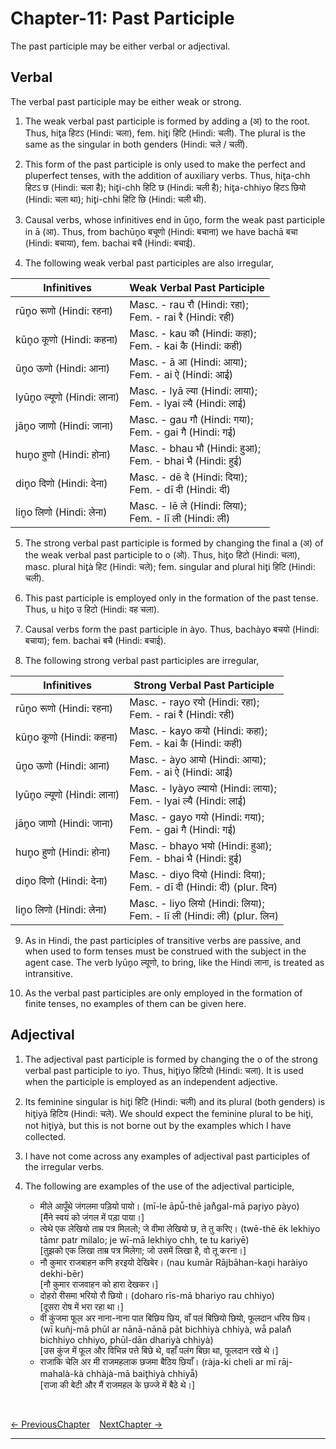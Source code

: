 # Chapter-11: Past Participle

The past participle may be either verbal or adjectival.

## Verbal
The verbal past participle may be either weak or strong.

1. The weak verbal past participle is formed by adding a (अ) to the root. Thus, hit̥a हिटऽ (Hindi: चला), fem. hit̥i हिटि (Hindi: चली). The plural is the same as the singular in both genders (Hindi: चले / चलीं).

2. This form of the past participle is only used to make the perfect and pluperfect tenses, with the addition of auxiliary verbs. Thus, hit̥a-chh हिटऽ छ (Hindi: चला है); hit̥i-chh हिटि छ (Hindi: चली है); hit̥a-chhiyo हिटऽ छियो (Hindi: चला था); hit̥i-chhi हिटि छि (Hindi: चली थी). 

3. Causal verbs, whose infinitives end in ūn̥o, form the weak past participle in ā (आ). Thus, from bachūn̥o बचूणो (Hindi: बचाना) we have bachā बचा (Hindi: बचाया), fem. bachai बचै (Hindi: बचाई).

4. The following weak verbal past participles are also irregular,

| Infinitives | Weak Verbal Past Participle |
| ------------- | ------------- |
| rūn̥o रूणो (Hindi: रहना) | Masc. - rau रौ (Hindi: रहा); <br>Fem. - rai रै (Hindi: रही) |
| kūn̥o कूणो (Hindi: कहना) | Masc. - kau कौ (Hindi: कहा); <br>Fem. - kai कै (Hindi: कही) |
| ūn̥o ऊणो (Hindi: आना) | Masc. - ā आ (Hindi: आया); <br>Fem. - ai ऐ (Hindi: आई) |
| lyūn̥o ल्यूणो (Hindi: लाना) | Masc. - lyā ल्या (Hindi: लाया); <br>Fem. - lyai ल्यै (Hindi: लाई) |
| jān̥o जाणो (Hindi: जाना) | Masc. - gau गौ (Hindi: गया); <br>Fem. - gai गै (Hindi: गई) |
| hun̥o हुणो (Hindi: होना) | Masc. - bhau भौ (Hindi: हुआ); <br>Fem. - bhai भै (Hindi: हुई) |
| din̥o दिणो (Hindi: देना) | Masc. - dē दे (Hindi: दिया); <br>Fem. - dī दी (Hindi: दी) |
| lin̥o लिणो (Hindi: लेना) | Masc. - lē ले (Hindi: लिया); <br>Fem. - lī ली (Hindi: ली) |

5. The strong verbal past participle is formed by changing the final a (अ) of the weak verbal past participle to o (ओ). Thus, hit̥o हिटो (Hindi: चला), masc. plural hit̥à हिट (Hindi: चले); fem. singular and plural hit̥i हिटि (Hindi: चली).

6. This past participle is employed only in the formation of the past tense. Thus, u hit̥o उ हिटो (Hindi: वह चला).

7. Causal verbs form the past participle in àyo. Thus, bachàyo बचयो (Hindi: बचाया); fem. bachai बचै (Hindi: बचाई).

8. The following strong verbal past participles are irregular,

| Infinitives | Strong Verbal Past Participle |
| ------------- | ------------- |
| rūn̥o रूणो (Hindi: रहना) | Masc. - rayo रयो (Hindi: रहा); <br>Fem. - rai रै (Hindi: रही) |
| kūn̥o कूणो (Hindi: कहना) | Masc. - kayo कयो (Hindi: कहा); <br>Fem. - kai कै (Hindi: कही) |
| ūn̥o ऊणो (Hindi: आना) | Masc. - àyo आयो (Hindi: आया); <br>Fem. - ai ऐ (Hindi: आई) |
| lyūn̥o ल्यूणो (Hindi: लाना) | Masc. - lyàyo ल्यायो (Hindi: लाया); <br>Fem. - lyai ल्यै (Hindi: लाई) |
| jān̥o जाणो (Hindi: जाना) | Masc. - gayo गयो (Hindi: गया); <br>Fem. - gai गै (Hindi: गई) |
| hun̥o हुणो (Hindi: होना) | Masc. - bhayo भयो (Hindi: हुआ); <br>Fem. - bhai भै (Hindi: हुई) |
| din̥o दिणो (Hindi: देना) | Masc. - diyo दियो (Hindi: दिया); <br>Fem. - dī दी (Hindi: दी) (plur. दिन) |
| lin̥o लिणो (Hindi: लेना) | Masc. - liyo लियो (Hindi: लिया); <br>Fem. - lī ली (Hindi: ली) (plur. लिन) |

9. As in Hindi, the past participles of transitive verbs are passive, and when used to form tenses must be construed with the subject in the agent case. The verb lyūn̥o ल्यूणो, to bring, like the Hindi लाना, is treated as intransitive.

10. As the verbal past participles are only employed in the formation of finite tenses, no examples of them can be given here.

## Adjectival

1. The adjectival past participle is formed by changing the o of the strong verbal past participle to iyo. Thus, hit̥iyo हिटियो (Hindi: चला). It is used when the participle is employed as an independent adjective.

2. Its feminine singular is hit̥i हिटि (Hindi: चली) and its plural (both genders) is hit̥iyà हिटिय (Hindi: चले). We should expect the feminine plural to be hit̥i, not hit̥iyà, but this is not borne out by the examples which I have collected.

3. I have not come across any examples of adjectival past participles of the irregular verbs.

4. The following are examples of the use of the adjectival participle,
   - मीले आपूँथे जंगलमा पड़ियो पायो। (mī-le āpū̃-thē jan̊gal-mā par̥iyo pàyo)<br>
   [मैंने स्वयं को जंगल में पड़ा पाया।]
   - त्वेथे एक लेखियो ताम्र पत्र मिललो; जे वीमा लेखियो छ, ते तु करिए। (twē-thē ēk lekhiyo tāmr patr milalo; je wī-mā lekhiyo chh, te tu kariyē)<br>
   [तुझको एक लिखा ताम्र पत्र मिलेगा; जो उसमें लिखा है, वो तू करना।]
   - नौ कुमार राजबाहन कणि हरइयो देखिबेर। (nau kumār Rājbāhan-kan̥i haràiyo dekhi-bēr)<br>
   [नौ कुमार राजवाहन को हारा देखकर।]
   - दोहरो रीसमा भरियो रौ छियो। (doharo rīs-mā bhariyo rau chhiyo)<br>
   [दूसरा रोष में भरा रहा था।]
   - वी कुंजमा फूल अर नाना-नाना पात बिछिय छिय, वाँ पलं बिछियो छियो, फूलदान धरिय छिय। (wī kuñj-mā phūl ar nānā-nānā pāt bichhiyà chhiyà, wā̃ palan̊ bichhiyo chhiyo, phūl-dān dhariyà chhiyà)<br>
   [उस कुंज में फूल और विभिन्न पत्ते बिछे थे, वहाँ पलंग बिछा था, फूलदान रखे थे।]
   - राजाकि चेलि अर मी राजमहलाक छजमा बैठिय छियाँ। (ràja-ki cheli ar mī rāj-mahalà-kà chhàjà-mā bait̥hiyà chhiyā̃)<br>
   [राजा की बेटी और मैं राजमहल के छज्जे में बैठे थे।]

<br>

[<- PreviousChapter](/major/10_PresentParticiple.md) &ensp; [NextChapter ->](/major/12_FuturePassiveParticiple.md)

---